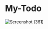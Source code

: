 # My-Todo

![Screenshot (361)](https://user-images.githubusercontent.com/57915384/236827661-9e9831cc-f123-4ab3-b506-bc912666575d.png)

